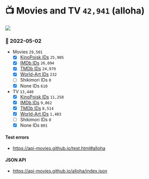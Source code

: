 # :tv: Movies and TV `42,941` (alloha)

<a href="https://API-Movies.github.io"><img src="https://API-Movies.github.io/banner.png?cache"></a>

### :date: 2022-05-02
- Movies `29,501`
  - [x] <a href="https://API-Movies.github.io/alloha/movie_kinopoisk_ids.json">KinoPoisk IDs</a> `25,905`
  - [x] <a href="https://API-Movies.github.io/alloha/movie_imdb_ids.json">IMDb IDs</a> `26,094`
  - [x] <a href="https://API-Movies.github.io/alloha/movie_tmdb_ids.json">TMDb IDs</a> `24,979`
  - [x] <a href="https://API-Movies.github.io/alloha/movie_world_art_ids.json">World-Art IDs</a> `232`
  - [ ] Shikimori IDs `0`
  - [x] None IDs `610`
- TV `13,440`
  - [x] <a href="https://API-Movies.github.io/alloha/tv_kinopoisk_ids.json">KinoPoisk IDs</a> `11,258`
  - [x] <a href="https://API-Movies.github.io/alloha/tv_imdb_ids.json">IMDb IDs</a> `9,862`
  - [x] <a href="https://API-Movies.github.io/alloha/tv_tmdb_ids.json">TMDb IDs</a> `8,514`
  - [x] <a href="https://API-Movies.github.io/alloha/tv_world_art_ids.json">World-Art IDs</a> `1,403`
  - [ ] Shikimori IDs `0`
  - [x] None IDs `801`
#### Test errors
- <a href='https://api-movies.github.io/test.html#alloha'>https://api-movies.github.io/test.html#alloha</a>
#### JSON API
- <a href='https://api-movies.github.io/alloha/index.json'>https://api-movies.github.io/alloha/index.json</a>
